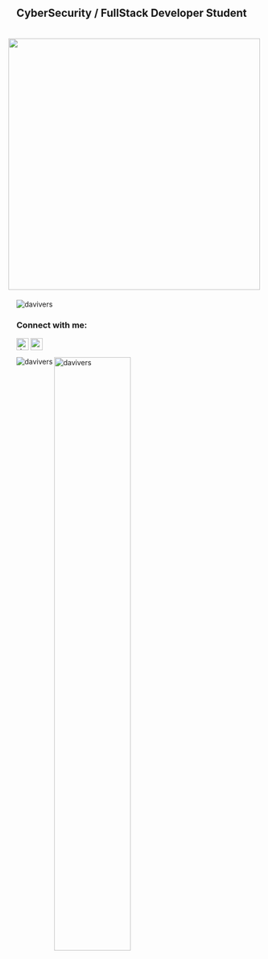 <h2 align="left">CyberSecurity / FullStack Developer Student</h2>
<img align="right" height="500em" style="margin: 20px" src="https://raw.githubusercontent.com/gist/davivers/73b5f3a84e7251631b3760555d6e79e0/raw/ca79b500a007038db6d3bda6865e6455332c6e70/prof.svg"/>
<p align="left"> 
<img src="https://komarev.com/ghpvc/?username=davivers&label=Profile%20views&color=B026FF&style=flat" alt="davivers"/> </p>
<h3 align="left">Connect with me:</h3>
<p align="left">
<a href="https://linkedin.com/in/david-a-42a652212" target="blank"><img align="center" src="https://raw.githubusercontent.com/rahuldkjain/github-profile-readme-generator/master/src/images/icons/Social/linked-in-alt.svg" alt="david-a-42a652212" height="24" width="24" margin="30"/></a>
<a href="https://instagram.com/meg_1d0" target="blank"><img align="center" src="https://raw.githubusercontent.com/rahuldkjain/github-profile-readme-generator/master/src/images/icons/Social/instagram.svg" alt="meg_1d0" height="24" width="24" /></a>
</p>
<p><img align="left" src="https://github-readme-stats.vercel.app/api/top-langs?username=davivers&show_icons=true&locale=en&layout=compact&theme=tokyonight" alt="davivers" /></p>
<p><img align="left" src="https://github-readme-stats.vercel.app/api?username=davivers&show_icons=true&locale=en&theme=tokyonight" alt="davivers" width="55%" /></p>
